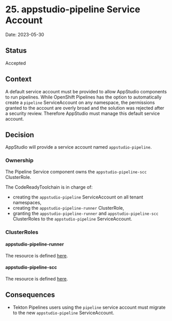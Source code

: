 # 25. appstudio-pipeline Service Account

Date: 2023-05-30

## Status

Accepted

## Context

A default service account must be provided to allow AppStudio components to run pipelines.
While OpenShift Pipelines has the option to automatically create a `pipeline` ServiceAccount on any namespace, the permissions granted to the account are overly broad and the solution was rejected after a security review.
Therefore AppStudio must manage this default service account.

## Decision

AppStudio will provide a service account named `appstudio-pipeline`.

### Ownership

The Pipeline Service component owns the `appstudio-pipeline-scc` ClusterRole.

The CodeReadyToolchain is in charge of:
* creating the `appstudio-pipeline` ServiceAccount on all tenant namespaces,
* creating the `appstudio-pipeline-runner` ClusterRole,
* granting the `appstudio-pipeline-runner` and `appstudio-pipeline-scc` ClusterRoles to the `appstudio-pipeline` ServiceAccount.

### ClusterRoles

#### appstudio-pipeline-runner

The resource is defined [here](https://github.com/codeready-toolchain/member-operator/blob/master/config/appstudio-pipelines-runner/base/appstudio_pipelines_runner_role.yaml).

#### appstudio-pipeline-scc

The resource is defined [here](https://github.com/openshift-pipelines/pipeline-service/blob/main/operator/gitops/argocd/pipeline-service/openshift-pipelines/appstudio-pipelines-scc.yaml).

## Consequences

* Tekton Pipelines users using the `pipeline` service account must migrate to the new `appstudio-pipeline` ServiceAccount.
